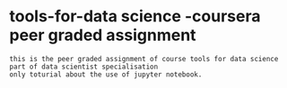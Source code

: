 # tools-for-data science -coursera peer graded assignment
```
this is the peer graded assignment of course tools for data science part of data scientist specialisation
only toturial about the use of jupyter notebook.

```
